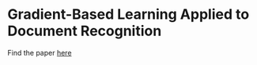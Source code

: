 # Gradient-Based Learning Applied to Document Recognition
Find the paper [here](http://vision.stanford.edu/cs598_spring07/papers/Lecun98.pdf)
